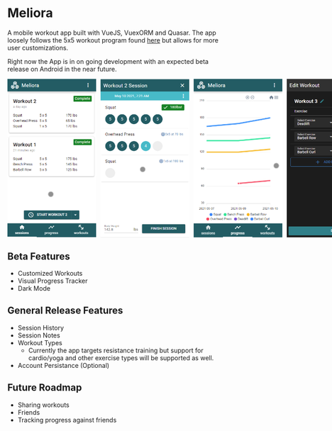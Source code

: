 # Meliora

A mobile workout app built with VueJS, VuexORM and Quasar. The app loosely follows the 5x5 workout program found [here](https://stronglifts.com/5x5/) but allows for more user customizations.

Right now the App is in on going development with an expected beta release on Android in the near future.

<div style="display: flex">
<img style="margin-right: 10px" src="docs/images/Home.png" alt="drawing" width="200"/>
<img style="margin-right: 10px" src="docs/images/Session.png" alt="drawing" width="200"/>
<img style="margin-right: 10px" src="docs/images/Progress.png" alt="drawing" width="200"/>
<img style="margin-right: 10px" src="docs/images/EditWorkout.png" alt="drawing" width="200"/>
</div>

## Beta Features
* Customized Workouts
* Visual Progress Tracker
* Dark Mode

## General Release Features
* Session History
* Session Notes
* Workout Types
  * Currently the app targets resistance training but support for cardio/yoga and other exercise types will be supported as well.
* Account Persistance (Optional)

## Future Roadmap
* Sharing workouts
* Friends
* Tracking progress against friends
